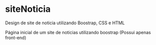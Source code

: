 # siteNoticia
Design de site de noticia utilizando Boostrap, CSS e HTML

Página inicial de um site de noticias utilizando boostrap (Possui apenas front-end)
